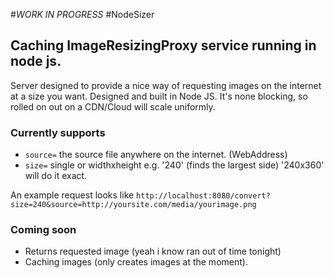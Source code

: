 #*_WORK IN PROGRESS_*
#NodeSizer 
## Caching ImageResizingProxy service running in node js.

Server designed to provide a nice way of requesting images on the internet at a size you want. Designed and built in Node JS.
It's none blocking, so rolled on out on a CDN/Cloud will scale uniformly.

### Currently supports

* `source=` the source file anywhere on the internet. (WebAddress)
* `size=` single or widthxheight e.g. '240' (finds the largest side) '240x360' will do it exact.

An example request looks like `http://localhost:8080/convert?size=240&source=http://yoursite.com/media/yourimage.png`

### Coming soon
* Returns requested image (yeah i know ran out of time tonight)
* Caching images (only creates images at the moment).